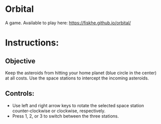 # Orbital
A game. Available to play here: https://fiskhe.github.io/orbital/

# Instructions:

## Objective
Keep the asteroids from hitting your home planet (blue circle in the center) at all costs. Use the space stations to intercept the incoming asteroids. 

## Controls:
- Use left and right arrow keys to rotate the selected space station counter-clockwise or clockwise, respectively.
- Press 1, 2, or 3 to switch between the three stations.


